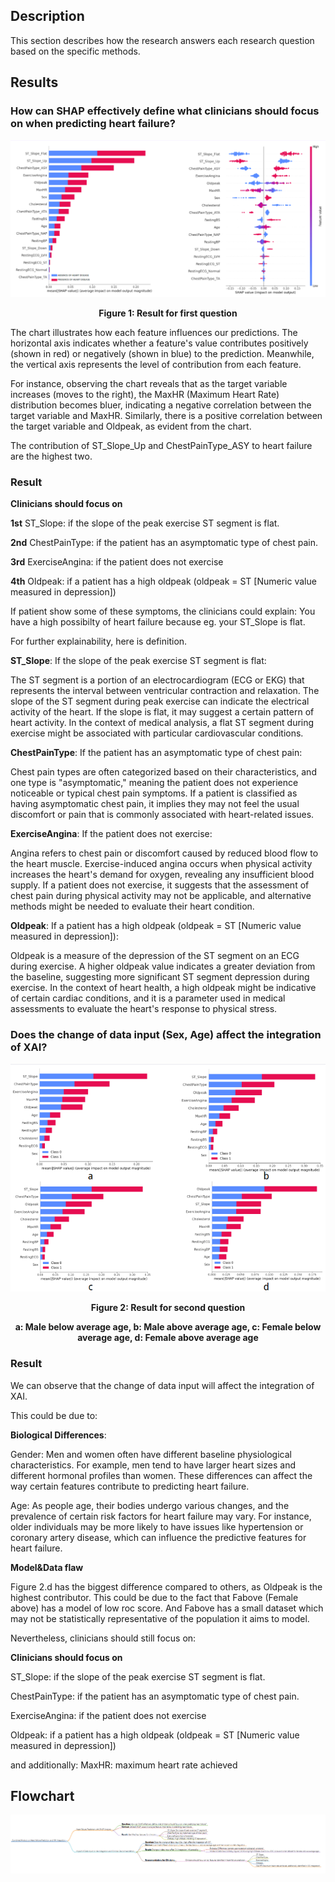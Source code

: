 ## Description
This section describes how the research answers each research question based on the specific methods.

## Results

### How can SHAP effectively define what clinicians should focus on when predicting heart failure?

<div align="center">

<img src="Result1.png" alt="Result">

**Figure 1: Result for first question**

</div>

The chart illustrates how each feature influences our predictions. The horizontal axis indicates whether a feature's value contributes positively (shown in red) or negatively (shown in blue) to the prediction. Meanwhile, the vertical axis represents the level of contribution from each feature.

For instance, observing the chart reveals that as the target variable increases (moves to the right), the MaxHR (Maximum Heart Rate) distribution becomes bluer, indicating a negative correlation between the target variable and MaxHR. Similarly, there is a positive correlation between the target variable and Oldpeak, as evident from the chart.

The contribution of ST_Slope_Up and ChestPainType_ASY to heart failure are the highest two.

### Result

**Clinicians should focus on**

**1st** ST_Slope: if the slope of the peak exercise ST segment is flat.

**2nd** ChestPainType: if the patient has an asymptomatic type of chest pain.

**3rd** ExerciseAngina: if the patient does not exercise

**4th** Oldpeak: if a patient has a high oldpeak (oldpeak = ST [Numeric value measured in depression])

If patient show some of these symptoms, the clinicians could explain: You have a high possibilty of heart failure because eg. your ST_Slope is flat.

For further explainability, here is definition.

**ST_Slope**: If the slope of the peak exercise ST segment is flat:

The ST segment is a portion of an electrocardiogram (ECG or EKG) that represents the interval between ventricular contraction and relaxation.
The slope of the ST segment during peak exercise can indicate the electrical activity of the heart.
If the slope is flat, it may suggest a certain pattern of heart activity. In the context of medical analysis, a flat ST segment during exercise might be associated with particular cardiovascular conditions.

**ChestPainType**: If the patient has an asymptomatic type of chest pain:

Chest pain types are often categorized based on their characteristics, and one type is "asymptomatic," meaning the patient does not experience noticeable or typical chest pain symptoms.
If a patient is classified as having asymptomatic chest pain, it implies they may not feel the usual discomfort or pain that is commonly associated with heart-related issues.

**ExerciseAngina**: If the patient does not exercise:

Angina refers to chest pain or discomfort caused by reduced blood flow to the heart muscle.
Exercise-induced angina occurs when physical activity increases the heart's demand for oxygen, revealing any insufficient blood supply.
If a patient does not exercise, it suggests that the assessment of chest pain during physical activity may not be applicable, and alternative methods might be needed to evaluate their heart condition.

**Oldpeak**: If a patient has a high oldpeak (oldpeak = ST [Numeric value measured in depression]):

Oldpeak is a measure of the depression of the ST segment on an ECG during exercise.
A higher oldpeak value indicates a greater deviation from the baseline, suggesting more significant ST segment depression during exercise.
In the context of heart health, a high oldpeak might be indicative of certain cardiac conditions, and it is a parameter used in medical assessments to evaluate the heart's response to physical stress.

### Does the change of data input (Sex, Age) affect the integration of XAI?

<div align="center">
  
<img src="Result2.png" alt="Result">

**Figure 2: Result for second question**

**a: Male below average age, b: Male above average age, c: Female below average age, d: Female above average age**

</div>

### Result

We can observe that the change of data input will affect the integration of XAI.

This could be due to:

**Biological Differences**:

Gender: Men and women often have different baseline physiological characteristics. For example, men tend to have larger heart sizes and different hormonal profiles than women. These differences can affect the way certain features contribute to predicting heart failure.

Age: As people age, their bodies undergo various changes, and the prevalence of certain risk factors for heart failure may vary. For instance, older individuals may be more likely to have issues like hypertension or coronary artery disease, which can influence the predictive features for heart failure.

**Model&Data flaw**

Figure 2.d has the biggest difference compared to others, as Oldpeak is the highest contributor. This could be due to the fact that Fabove (Female above) has a model of low roc score. And Fabove has a small dataset which may not be statistically representative of the population it aims to model.

Nevertheless, clinicians should still focus on:

**Clinicians should focus on**

ST_Slope: if the slope of the peak exercise ST segment is flat.

ChestPainType: if the patient has an asymptomatic type of chest pain.

ExerciseAngina: if the patient does not exercise

Oldpeak: if a patient has a high oldpeak (oldpeak = ST [Numeric value measured in depression])

and additionally: MaxHR: maximum heart rate achieved

## Flowchart
<img src="Flowchart.png" alt="Flowchart">


